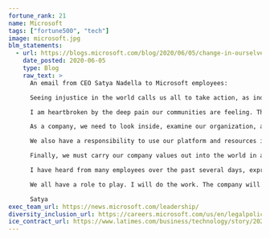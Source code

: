 ```yaml
---
fortune_rank: 21
name: Microsoft
tags: ["fortune500", "tech"]
image: microsoft.jpg
blm_statements:
  - url: https://blogs.microsoft.com/blog/2020/06/05/change-in-ourselves-helps-drive-change-in-the-world/
    date_posted: 2020-06-05
    type: Blog
    raw_text: >
      An email from CEO Satya Nadella to Microsoft employees: 

      Seeing injustice in the world calls us all to take action, as individuals and as a company. Sometimes this action is personal – what do I do to change? Sometimes it is organizational – what changes do I need to make around me? And sometimes it is reflected into the world – what can we do as a company to accelerate the change we desire? As we see the everyday racism, bias and violence experienced by the Black and African American community, the tragic and horrific murders of so many, the violence in cities across the US, it is time for us to act in all arenas. As I shared in our Employee Town Hall last week, each of us – starting with me and the senior leaders at the company – has a role to play. We cannot episodically wake up when a new tragedy occurs. A systemic problem requires a holistic response.  

      I am heartbroken by the deep pain our communities are feeling. The results of systemic racism, which have impacted opportunities and exacerbated injustices for Black and African American communities, urge me to consider my own role as a leader. I must continue my journey of understanding and empathy and examine actions I take, or don’t take, every day. Listening and learning from my Black and African American colleagues is helping me develop a better understanding of their experience. And I take accountability for my own continued learning on the realities of privilege, inequity and race and modeling the behavior I want to see in the world.  

      As a company, we need to look inside, examine our organization, and do better. For us to have the permission to ask the world to change, we must change first. We have to embrace the same speed and mindset that we do in anticipating and building for future technological shifts. Each day, we work to bridge the gap between the culture we espouse and our daily lived experience, but we must do more and do it faster. In order to be successful as a business in empowering everyone on the planet, we need to reflect the world we serve. This is our commitment; we have goals and programs to improve representation in all roles and at all levels. We’re investing in the talent pipeline broadly, as we’ve expanded our connections with Historically Black Colleges and Universities. We also have to create an environment where all voices are heard and valued, that’s why inclusion is a core priority for each one of us. I ask each of us to recommit to our shared D&I priority, participate in our inclusion learning programs, use the tools and resources we have shared on becoming an effective ally for others. We have the capabilities to make Microsoft more diverse and inclusive, but we must do the work.  

      We also have a responsibility to use our platform and resources intentionally to address systemic inequities in our communities and in society broadly. This is the work we need to do to have lasting impact. For example, we’re using our technology and our voice toward a more equitable criminal justice system with our Criminal Justice Reform Initiative. We created our Supplier Diversity program 15 years ago, so our supplier companies better reflected the diversity of our customers. Today, it makes up nearly 10 percent of our supplier spend. That spend has an amplifying effect, growing the local economies in the communities where those businesses are located. We need to keep building on this work in every community we operate in.   

      Finally, we must carry our company values out into the world in a way that reflects our strengths and expertise. To this end, we will deepen our engagement with six organizations that are advancing social justice, helping community organizers address racial inequality, and offering solidarity to the Black community: Black Lives Matter Foundation, Equal Justice Initiative, Innocence Project, The Leadership Conference, Minnesota Freedom Fund, and NAACP Legal Defense & Education Fund. This starts with a company donation of $250,000 to each of these organizations ($1.5 million in total), followed by a company match of our employees’ contributions to eligible organizations. Together, through your giving and the company match, we have donated more than $15 million to civil rights, social action, and advocacy nonprofit organizations since 2015.

      I have heard from many employees over the past several days, expressing calls for action, calls for reflection, calls for change. My response to all of you is this: Yes. We have to act. And our actions must reflect the values of our company and be directly informed by the needs of the Black and African American community. We must continue to nurture the energy and passion that the Blacks at Microsoft employee resource group fueled in all of us since its founding in 1989. We have been on a cultural transformation journey and must accelerate our pace of change. Each of us, starting with me, must look at where we are as individuals, confront our fixed mindset and act. Our humanity is what calls out to us to make the world a better place. 

      We all have a role to play. I will do the work. The company will do the work. I am asking each of you to do the work. And together, we will help make the difference we want to see in the world. 

      Satya
exec_team_url: https://news.microsoft.com/leadership/
diversity_inclusion_url: https://careers.microsoft.com/us/en/legalpolicies
ice_contract_url: https://www.latimes.com/business/technology/story/2020-06-12/github-ceo-black-lives-matter-employees-demand-end-ice-contract
---
```

